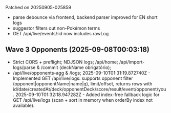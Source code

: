 Patched on 20250905-025859
- parse debounce via frontend, backend parser improved for EN short logs
- suggestor filters out non-Pokémon terms
- GET /api/live/events/:id now includes rawLog

## Wave 3 Opponents (2025-09-08T00:03:18)
- Strict CORS + preflight; NDJSON logs; /api/home; /api/import-logs/parse & /commit (deckName obrigatório);
- /api/live/opponents-agg & /logs;
2025-09-10T01:31:19.872740Z - Implemented GET /api/live/logs: supports opponent filter (opponent|opponentName|name|q), limit/offset, returns rows with id/date/createdAt/deck/opponentDeck/score/result/event/opponent/you.
2025-09-10T01:32:18.947282Z - Added index-free fallback logic for GET /api/live/logs (scan + sort in memory when orderBy index not available).
